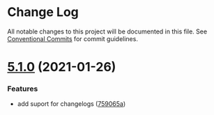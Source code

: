 # Change Log

All notable changes to this project will be documented in this file.
See [Conventional Commits](https://conventionalcommits.org) for commit guidelines.

# [5.1.0](https://github.com/episclera/multipack/compare/@episclera/multipack-with-react@5.0.41...@episclera/multipack-with-react@5.1.0) (2021-01-26)


### Features

* add suport for changelogs ([759065a](https://github.com/episclera/multipack/commit/759065a9f3c97fb6812eae26bc77acf18dbab1be))
